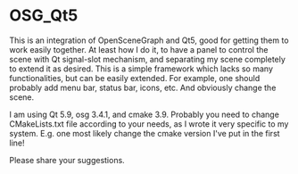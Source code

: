 # OSG_Qt5

This is an integration of OpenSceneGraph and Qt5, 
good for getting them to work easily together. 
At least how I do it, to have a panel to control the scene 
with Qt signal-slot mechanism, and separating my scene 
completely to extend it as desired.
This is a simple framework which lacks so many functionalities,
but can be easily extended. 
For example, one should probably add menu bar, status bar, icons, etc.
And obviously change the scene.

I am using Qt 5.9, osg 3.4.1, and cmake 3.9. Probably you need to change 
CMakeLists.txt file according to your needs, as I wrote it very specific 
to my system. E.g. one most likely change the cmake version I've put in the first line!

Please share your suggestions. 
